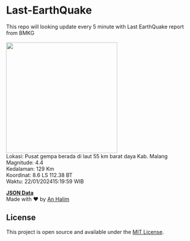 # Last-EarthQuake
This repo will looking update every 5 minute with Last EarthQuake report from BMKG
<br>
<br>
<img src="https://static.bmkg.go.id/20240122151959.mmi.jpg" width="300"/>
<br>
Lokasi: Pusat gempa berada di laut 55 km barat daya Kab. Malang <br>
Magnitude: 4.4 <br>
Kedalaman: 129 Km <br>
Koordinat: 8.6 LS 112.38 BT <br>
Waktu: 22/01/202415:19:59 WIB <br>

<a href="./data/data.json">**JSON Data**</a>
<br>
Made with ❤️ by <a href="https://github.com/an-halim">An Halim</a>
## License

This project is open source and available under the [MIT License](LICENSE).
